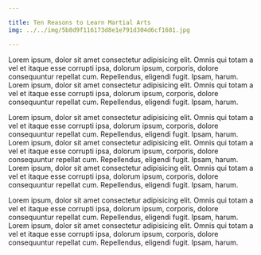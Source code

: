 ```yaml
---

title: Ten Reasons to Learn Martial Arts
img: ../../img/5b8d9f116173d8e1e791d304d6cf1681.jpg

---
```


Lorem ipsum, dolor sit amet consectetur adipisicing elit. Omnis qui totam a vel et itaque esse corrupti ipsa, dolorum ipsum, corporis, dolore consequuntur repellat cum. Repellendus, eligendi fugit. Ipsam, harum.
Lorem ipsum, dolor sit amet consectetur adipisicing elit. Omnis qui totam a vel et itaque esse corrupti ipsa, dolorum ipsum, corporis, dolore consequuntur repellat cum. Repellendus, eligendi fugit. Ipsam, harum.

Lorem ipsum, dolor sit amet consectetur adipisicing elit. Omnis qui totam a vel et itaque esse corrupti ipsa, dolorum ipsum, corporis, dolore consequuntur repellat cum. Repellendus, eligendi fugit. Ipsam, harum.
Lorem ipsum, dolor sit amet consectetur adipisicing elit. Omnis qui totam a vel et itaque esse corrupti ipsa, dolorum ipsum, corporis, dolore consequuntur repellat cum. Repellendus, eligendi fugit. Ipsam, harum.
Lorem ipsum, dolor sit amet consectetur adipisicing elit. Omnis qui totam a vel et itaque esse corrupti ipsa, dolorum ipsum, corporis, dolore consequuntur repellat cum. Repellendus, eligendi fugit. Ipsam, harum.

Lorem ipsum, dolor sit amet consectetur adipisicing elit. Omnis qui totam a vel et itaque esse corrupti ipsa, dolorum ipsum, corporis, dolore consequuntur repellat cum. Repellendus, eligendi fugit. Ipsam, harum.
Lorem ipsum, dolor sit amet consectetur adipisicing elit. Omnis qui totam a vel et itaque esse corrupti ipsa, dolorum ipsum, corporis, dolore consequuntur repellat cum. Repellendus, eligendi fugit. Ipsam, harum.
